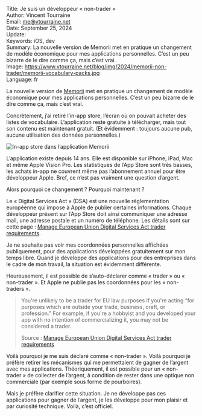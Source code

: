 Title:     Je suis un développeur « non-trader »  
Author:    Vincent Tourraine  
Email:     me@vtourraine.net  
Date:      September 25, 2024  
Update:    
Keywords:  iOS, dev  
Summary:   La nouvelle version de Memorii met en pratique un changement de modèle économique pour mes applications personnelles. C’est un peu bizarre de le dire comme ça, mais c’est vrai.  
Image:    https://www.vtourraine.net/blog/img/2024/memorii-non-trader/memorii-vocabulary-packs.jpg  
Language:  fr  


La nouvelle version de [Memorii](https://www.studioamanga.com/memorii/) met en pratique un changement de modèle économique pour mes applications personnelles. C’est un peu bizarre de le dire comme ça, mais c’est vrai.

Concrètement, j’ai retiré l’in-app store, l’écran où on pouvait acheter des listes de vocabulaire. L’application reste gratuite à télécharger, mais tout son contenu est maintenant gratuit. (Et évidemment : toujours aucune pub, aucune utilisation des données personnelles.)

![In-app store dans l’application Memorii](/blog/img/2024/memorii-non-trader/memorii-vocabulary-packs.jpg)

L’application existe depuis 14 ans. Elle est disponible sur iPhone, iPad, Mac et même Apple Vision Pro. Les statistiques de l’App Store sont très basses, les achats in-app ne couvrent même pas l’abonnement annuel pour être développeur Apple. Bref, ce n’est pas vraiment une question d’argent.

Alors pourquoi ce changement ? Pourquoi maintenant ?

Le « Digital Services Act » (DSA) est une nouvelle réglementation européenne qui impose à Apple de publier certaines informations. Chaque développeur présent sur l’App Store doit ainsi communiquer une adresse mail, une adresse postale et un numéro de téléphone. Les détails sont sur cette page : [Manage European Union Digital Services Act trader requirements](https://developer.apple.com/help/app-store-connect/manage-compliance-information/manage-european-union-digital-services-act-trader-requirements/).

Je ne souhaite pas voir mes coordonnées personnelles affichées publiquement, pour des applications développées gratuitement sur mon temps libre. Quand je développe des applications pour des entreprises dans le cadre de mon travail, la situation est évidemment différente.

Heureusement, il est possible de s’auto-déclarer comme « trader » ou « non-trader ». Et Apple ne publie pas les coordonnées pour les « non-traders ».

> You're unlikely to be a trader for EU law purposes if you're acting “for purposes which are outside your trade, business, craft, or profession.” For example, if you're a hobbyist and you developed your app with no intention of commercializing it, you may not be considered a trader.
>
> Source : [Manage European Union Digital Services Act trader requirements](https://developer.apple.com/help/app-store-connect/manage-compliance-information/manage-european-union-digital-services-act-trader-requirements/)

Voilà pourquoi je me suis déclaré comme « non-trader ». Voilà pourquoi je préfère retirer les mécanismes qui me permettaient de gagner de l’argent avec mes applications. Théoriquement, il est possible pour un « non-trader » de collecter de l’argent, à condition de rester dans une optique non commerciale (par exemple sous forme de pourboires).

Mais je préfère clarifier cette situation. Je ne développe pas ces applications pour gagner de l’argent, je les développe pour mon plaisir et par curiosité technique. Voilà, c’est officiel.
